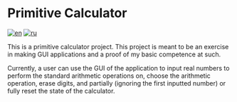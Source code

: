 # Primitive Calculator
[![en](https://img.shields.io/badge/lang-en-red)](https://github.com/lcgeneralprojects/primitive-calculator/blob/main/README.md)
[![ru](https://img.shields.io/badge/lang-ru-green)](https://github.com/lcgeneralprojects/primitive-calculator/blob/main/README.ru.md)

This is a primitive calculator project. This project is meant to be an exercise in making GUI applications and a proof of my basic competence at such.

Currently, a user can use the GUI of the application to input real numbers to perform the standard arithmetic operations on, choose the arithmetic operation, erase digits, and partially (ignoring the first inputted number) or fully reset the state of the calculator.